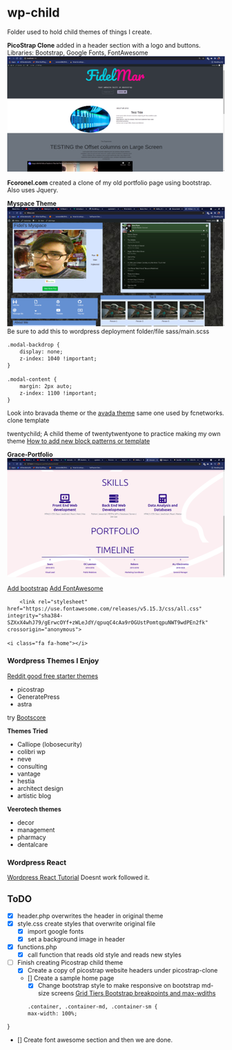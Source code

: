 # wp-child
Folder used to hold child themes of things I create.

<b>PicoStrap Clone</b> added in a header section with a logo and buttons. <br>
Libraries: Bootstrap, Google Fonts, FontAwesome
![](./picostrap-clone/screenshot.png)


<b>Fcoronel.com</b> created a clone of my old portfolio page using bootstrap. Also uses Jquery.


<b>Myspace Theme</b>
![](./myspace/static/photos/myspace.png)
Be sure to add this to wordpress deployment folder/file sass/main.scss
```
.modal-backdrop {
    display: none;
    z-index: 1040 !important;
}

.modal-content {
    margin: 2px auto;
    z-index: 1100 !important;
}
```



Look into bravada theme or the [avada theme](https://avada.theme-fusion.com/information-technology/) same one used by fcnetworks. clone template

twentychild; A child theme of twentytwentyone to practice making my own theme
[How to add new block patterns or template](#https://kinsta.com/blog/twenty-twenty-one-theme/#how-to-build-a-child-theme-on-twenty-twentyone)<br>



<b>Grace-Portfolio</b>
![](./grace-portfolio/static/grace-portfolio.png)


[Add bootstrap](https://www.greengeeks.com/blog/bootstrap-wordpress/)
[Add FontAwesome](#)
```
    <link rel="stylesheet" href="https://use.fontawesome.com/releases/v5.15.3/css/all.css" integrity="sha384-SZXxX4whJ79/gErwcOYf+zWLeJdY/qpuqC4cAa9rOGUstPomtqpuNWT9wdPEn2fk" crossorigin="anonymous">

<i class="fa fa-home"></i>

```

### Wordpress Themes I Enjoy
[Reddit good free starter themes](https://www.reddit.com/r/Wordpress/comments/mxq8cb/i_see_a_lot_of_requests_for_good_free_themes_so_i/)
* picostrap
* GeneratePress
* astra

try
[Bootscore](https://bootscore.me/)

<b>Themes Tried</b>
* Calliope (lobosecurity)
* colibri wp
* neve
* consulting
* vantage
* hestia
* architect design
* artistic blog

<b>Veerotech themes</b>
* decor
* management
* pharmacy
* dentalcare


### Wordpress React

[Wordpress React Tutorial](https://www.iamtimsmith.com/blog/using-wordpress-with-react) Doesnt work followed it.

## ToDO
* [x] header.php overwrites the header in original theme 
* [x] style.css create styles that overwrite original file
  * [x] import google fonts
  * [x] set a background image in header
* [x] functions.php
  * [x] call function that reads old style and reads new styles
* [ ] Finish creating Picostrap child theme
  * [x] Create a copy of picostrap website headers under picostrap-clone
  * [] Create a sample home page 
    * [x] Change bootstrap style to make responsive on bootstrap md-size screens [Grid Tiers Bootstrap breakpoints and max-wdiths](https://getbootstrap.com/docs/4.1/layout/grid/#grid-tiers)
    ```
    .container, .container-md, .container-sm {
    max-width: 100%;
}
* [] Create font awesome section and then we are done.
    ```
